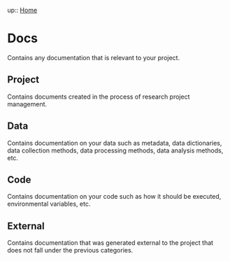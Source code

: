 up:: [Home](../README.md)

# Docs

Contains any documentation that is relevant to your project.

## Project

Contains documents created in the process of research project management.

## Data

Contains documentation on your data such as metadata, data dictionaries, data collection methods, data processing methods, data analysis methods, etc.

## Code

Contains documentation on your code such as how it should be executed, environmental variables, etc.

## External

Contains documentation that was generated external to the project that does not fall under the previous categories. 

